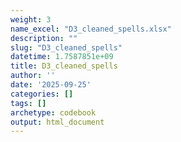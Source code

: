 ```yaml
---
weight: 3
name_excel: "D3_cleaned_spells.xlsx"
description: ""
slug: "D3_cleaned_spells"
datetime: 1.7587851e+09
title: D3_cleaned_spells
author: ''
date: '2025-09-25'
categories: []
tags: []
archetype: codebook
output: html_document
---
```


<div class="tabcontent"></div>
